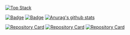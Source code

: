 [![Top Stack](https://widget.realdeveloper.pro/api/top?stack=Python,Java,Django)](https://github.com/KyeongHwanMin)

[![Badge](https://widget.realdeveloper.pro/api/badge?title=Languages%20and%20Framework&badges=Python,Java,Spring,JQuery,Bootstrap,Django)](https://github.com/KyeongHwanMin)
[![Badge](https://widget.realdeveloper.pro/api/badge?title=Database%20and%20DevOps&badges=Oracle,AWSEC2,Git,GitHub)](https://github.com/KyeongHwanMin)
[![Anurag's github stats](https://github-readme-stats.vercel.app/api?username=KyeongHwanMin)](https://github.com/anuraghazra/github-readme-stats)

[![Repository Card](https://widget.realdeveloper.pro/api/card?user=KyeongHwanMin&repo=jejuguseok)](https://github.com/KyeongHwanMin/jejuguseok)
[![Repository Card](https://widget.realdeveloper.pro/api/card?user=KyeongHwanMin&repo=O-restaurant)](https://github.com/KyeongHwanMin/O-restaurant)
[![Repository Card](https://widget.realdeveloper.pro/api/card?user=KyeongHwanMin&repo=Django-pinterest)](https://github.com/KyeongHwanMin/Django-pinterest)

 

